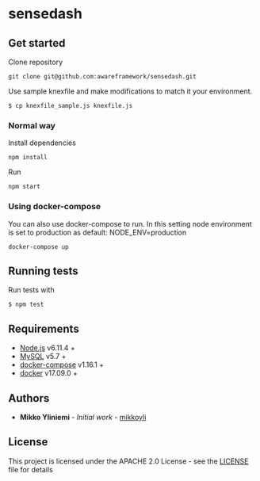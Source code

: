 # sensedash

## Get started

Clone repository
```console
git clone git@github.com:awareframework/sensedash.git
```

Use sample knexfile and make modifications to match it your environment.
```console
$ cp knexfile_sample.js knexfile.js
```

### Normal way

Install dependencies
```console
npm install
```

Run
```console
npm start
```

### Using docker-compose

You can also use docker-compose to run.
In this setting node environment is set to production as default: NODE_ENV=production

```console
docker-compose up
```

## Running tests

Run tests with
```console
$ npm test
```

## Requirements

* [Node.js](https://nodejs.org/en/) v6.11.4 +
* [MySQL](https://www.mysql.com/) v5.7 +
* [docker-compose](https://docs.docker.com/compose/) v1.16.1 +
* [docker](https://www.docker.com/) v17.09.0 +

## Authors

* **Mikko Yliniemi** - *Initial work* - [mikkoyli](https://github.com/mikkoyli)

## License

This project is licensed under the APACHE 2.0 License - see the [LICENSE](LICENSE) file for details

